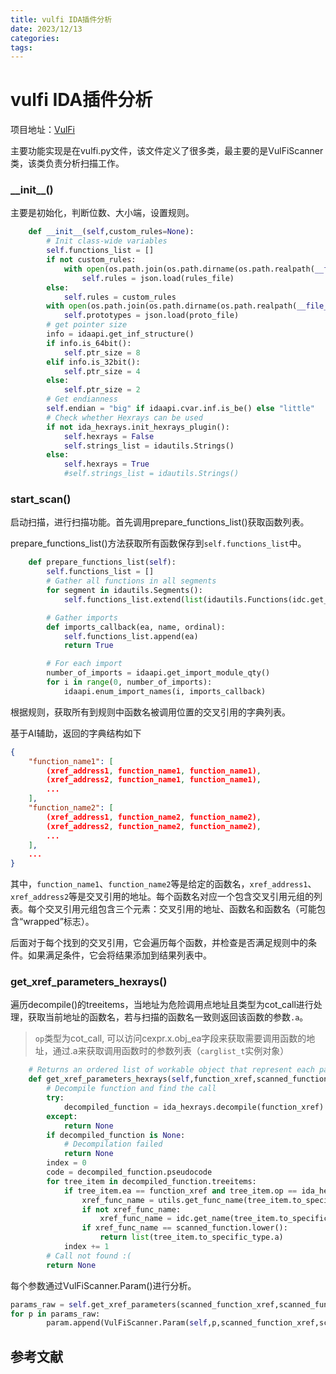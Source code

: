 ```yaml
---
title: vulfi IDA插件分析
date: 2023/12/13
categories: 
tags:
---
```

# vulfi IDA插件分析
项目地址：[VulFi](https://github.com/Accenture/VulFi)

主要功能实现是在vulfi.py文件，该文件定义了很多类，最主要的是VulFiScanner类，该类负责分析扫描工作。

### \_\_init__()
主要是初始化，判断位数、大小端，设置规则。
```python
    def __init__(self,custom_rules=None):
        # Init class-wide variables
        self.functions_list = []
        if not custom_rules:
            with open(os.path.join(os.path.dirname(os.path.realpath(__file__)),"vulfi_rules.json"),"r") as rules_file:
                self.rules = json.load(rules_file)
        else:
            self.rules = custom_rules
        with open(os.path.join(os.path.dirname(os.path.realpath(__file__)),"vulfi_prototypes.json"),"r") as proto_file:
            self.prototypes = json.load(proto_file)
        # get pointer size
        info = idaapi.get_inf_structure()
        if info.is_64bit():
            self.ptr_size = 8
        elif info.is_32bit():
            self.ptr_size = 4
        else:
            self.ptr_size = 2
        # Get endianness
        self.endian = "big" if idaapi.cvar.inf.is_be() else "little"
        # Check whether Hexrays can be used
        if not ida_hexrays.init_hexrays_plugin():
            self.hexrays = False
            self.strings_list = idautils.Strings()
        else:
            self.hexrays = True
            #self.strings_list = idautils.Strings()
```
### start_scan()
启动扫描，进行扫描功能。首先调用prepare_functions_list()获取函数列表。

prepare_functions_list()方法获取所有函数保存到`self.functions_list`中。
```python
    def prepare_functions_list(self):
        self.functions_list = []
        # Gather all functions in all segments
        for segment in idautils.Segments():
            self.functions_list.extend(list(idautils.Functions(idc.get_segm_start(segment),idc.get_segm_end(segment))))

        # Gather imports
        def imports_callback(ea, name, ordinal):
            self.functions_list.append(ea)
            return True

        # For each import
        number_of_imports = idaapi.get_import_module_qty()
        for i in range(0, number_of_imports):
            idaapi.enum_import_names(i, imports_callback)
```

根据规则，获取所有到规则中函数名被调用位置的交叉引用的字典列表。

基于AI辅助，返回的字典结构如下
```json
{
    "function_name1": [
        (xref_address1, function_name1, function_name1),
        (xref_address2, function_name1, function_name1),
        ...
    ],
    "function_name2": [
        (xref_address1, function_name2, function_name2),
        (xref_address2, function_name2, function_name2),
        ...
    ],
    ...
}
```

其中，`function_name1`、`function_name2`等是给定的函数名，`xref_address1`、`xref_address2`等是交叉引用的地址。每个函数名对应一个包含交叉引用元组的列表。每个交叉引用元组包含三个元素：交叉引用的地址、函数名和函数名（可能包含“wrapped”标志）。

后面对于每个找到的交叉引用，它会遍历每个函数，并检查是否满足规则中的条件。如果满足条件，它会将结果添加到结果列表中。

### get_xref_parameters_hexrays()
遍历decompile()的treeitems，当地址为危险调用点地址且类型为cot_call进行处理，获取当前地址的函数名，若与扫描的函数名一致则返回该函数的参数`.a`。

> `op`类型为cot_call, 可以访问cexpr.x.obj_ea字段来获取需要调用函数的地址，通过.a来获取调用函数时的参数列表（`carglist_t`实例对象）

```python
    # Returns an ordered list of workable object that represent each parameter of the function from decompiled code
    def get_xref_parameters_hexrays(self,function_xref,scanned_function):
        # Decompile function and find the call
        try:
            decompiled_function = ida_hexrays.decompile(function_xref)
        except:
            return None
        if decompiled_function is None:
            # Decompilation failed
            return None
        index = 0
        code = decompiled_function.pseudocode
        for tree_item in decompiled_function.treeitems:
            if tree_item.ea == function_xref and tree_item.op == ida_hexrays.cot_call:
                xref_func_name = utils.get_func_name(tree_item.to_specific_type.x.obj_ea).lower()
                if not xref_func_name:
                    xref_func_name = idc.get_name(tree_item.to_specific_type.x.obj_ea).lower()
                if xref_func_name == scanned_function.lower():
                    return list(tree_item.to_specific_type.a)
            index += 1
        # Call not found :(
        return None
```

每个参数通过VulFiScanner.Param()进行分析。
```python
params_raw = self.get_xref_parameters(scanned_function_xref,scanned_function_name)
for p in params_raw:
		param.append(VulFiScanner.Param(self,p,scanned_function_xref,scanned_function_name))
```




## 参考文献


